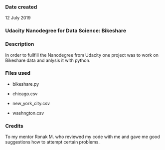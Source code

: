 ### Date created

12 July 2019



### Udacity Nanodegree for Data Science: Bikeshare




### Description
In order to fullfill the Nanodegree from Udacity one project was to work on Bikeshare data and anlysis it with python.



### Files used

- bikeshare.py

- chicago.csv

- new_york_city.csv

- washngton.csv

### Credits
To my mentor Ronak M. who reviewed my code with me and gave me good suggestions how to attempt certain problems.